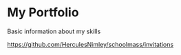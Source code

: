 # My Portfolio
Basic information about my skills

https://github.com/HerculesNimley/schoolmass/invitations
